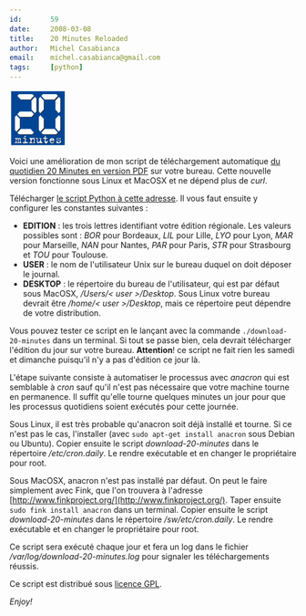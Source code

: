 ```yaml
---
id:       59
date:     2008-03-08
title:    20 Minutes Reloaded
author:   Michel Casabianca
email:    michel.casabianca@gmail.com
tags:     [python]
---
```


![Logo 20 minutes](20minutes.png)

Voici une amélioration de mon script de téléchargement automatique [du quotidien 20 Minutes en version PDF](http://www.20minutes.fr/pdf.php) sur votre bureau. Cette nouvelle version fonctionne sous Linux et MacOSX et ne dépend plus de *curl*.

Télécharger [le script Python à cette adresse](http://www.sweetohm.net/arc/download-20-minutes.zip). Il vous faut ensuite y configurer les constantes suivantes :

- **EDITION** : les trois lettres identifiant votre édition régionale. Les valeurs possibles sont : *BOR* pour Bordeaux, *LIL* pour Lille, *LYO* pour Lyon, *MAR* pour Marseille, *NAN* pour Nantes, *PAR* pour Paris, *STR* pour Strasbourg et *TOU* pour Toulouse.
- **USER** : le nom de l'utilisateur Unix sur le bureau duquel on doit déposer le journal.
- **DESKTOP** : le répertoire du bureau de l'utilisateur, qui est par défaut sous MacOSX, */Users/< user >/Desktop*. Sous Linux votre bureau devrait être */home/< user >/Desktop*, mais ce répertoire peut dépendre de votre distribution.


Vous pouvez tester ce script en le lançant avec la commande `./download-20-minutes` dans un terminal. Si tout se passe bien, cela devrait télécharger l'édition du jour sur votre bureau. **Attention**! ce script ne fait rien les samedi et dimanche puisqu'il n'y a pas d'édition ce jour là.

L'étape suivante consiste à automatiser le processus avec *anacron* qui est semblable à *cron* sauf qu'il n'est pas nécessaire que votre machine tourne en permanence. Il suffit qu'elle tourne quelques minutes un jour pour que les processus quotidiens soient exécutés pour cette journée.

Sous Linux, il est très probable qu'anacron soit déjà installé et tourne. Si ce n'est pas le cas, l'installer (avec `sudo apt-get install anacron` sous Debian ou Ubuntu). Copier ensuite le script *download-20-minutes* dans le répertoire */etc/cron.daily*. Le rendre exécutable et en changer le propriétaire pour root.

Sous MacOSX, anacron n'est pas installé par défaut. On peut le faire simplement avec Fink, que l'on trouvera à l'adresse [http://www.finkproject.org/](http://www.finkproject.org/). Taper ensuite `sudo fink install anacron` dans un terminal. Copier ensuite le script *download-20-minutes* dans le répertoire */sw/etc/cron.daily*. Le rendre exécutable et en changer le propriétaire pour root.

Ce script sera exécuté chaque jour et fera un log dans le fichier */var/log/download-20-minutes.log* pour signaler les téléchargements réussis.

Ce script est distribué sous [licence GPL](http://www.gnu.org/licenses/gpl.html).

*Enjoy!*

